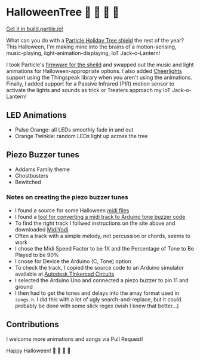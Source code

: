 # HalloweenTree :jack_o_lantern: :candy: :chocolate_bar: :ghost:

[Get it in build.partile.io!](https://go.particle.io/shared_apps/5bd2679508d258a1490010ec)

What can you do with a [Particle Holiday Tree shield](https://store.particle.io/products/holiday-tree-pcb) the rest of the year? This Halloween, I'm making mine into the brains of a motion-sensing, music-playing, light-animation-displaying, IoT Jack-o-Lantern!

I took Particle's [firmware for the sheild](https://github.com/particle-iot/xmastree/tree/master/src/firmware) and swapped out the music and light animations for Halloween-appropriate options. I also added [Cheerlights](https://cheerlights.com/) support using the Thingspeak library when you aren't using the animations. Finally, I added support for a Passive Infrared (PIR) motion sensor to activate the lights and sounds as trick or Treaters approach my IoT Jack-o-Lantern!

## LED Animations

- Pulse Orange: all LEDs smoothly fade in and out
- Orange Twinkle: random LEDs light up across the tree

## Piezo Buzzer tunes

- Addams Family theme
- Ghostbusters
- Bewitched

### Notes on creating the piezo buzzer tunes

- I found a source for some Halloween [midi files](https://westnet.com/Halloween/midi/)
- I found a [tool for converting a midi track to Arduino tone buzzer code](https://www.extramaster.net/tools/midiToArduino)
- To find the right track I follwed instructions on the site above and downloaded [MidiYodi](http://www.canato.se/midiyodi/my_download.html)
- Often a track with a simple melody, not percussion or chords, seems to work
- I chose the Midi Speed Factor to be 1X and the Percentage of Tone to Be Played to be 90%
- I cnose for Device the Arduino (C, Tone) option
- To check the track, I copied the source code to an Arduino simulator available at [Autodesk TInkercad Circuits](https://www.tinkercad.com/learn/#/learn/circuits)
- I selected the Arduino Uno and connected a piezo buzzer to pin 11 and ground
- I then had to get the tones and delays into the array format used in `songs.h`. I did this with a lot of ugly search-and-replace, but it could probably be done with some slick regex (wish I knew that better...)

## Contributions

I welcome more animations and songs via Pull Request!

Happy Halloween! :jack_o_lantern: :candy: :chocolate_bar: :ghost:
